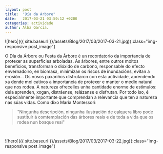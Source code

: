 ```yaml
---
layout: post
title:  "Día da Árbore"
date:   2017-03-21 03:50:12 +0200
categories: actividade
author: Alba García.
---
```

![hero]({{ site.baseurl }}/assets/Blog/2017/03/2017-03-21.jpg){:class="img-responsive post_image"}
<br>

O Día da Árbore ou Festa da Árbore é un recordatorio da importancia de protexer as superficies arboladas. As árbores, entre outros moitos beneficios, transforman o dióxido de carbono, responsable do efecto envernadoiro, en biomasa, minimizan os riscos de inundacións, evitan a erosión...
Os nosos paxariños disfrutaron con esta actividade, aprendendo xa dende moi cativos a importancia de protexer e manter o medio natural que nos rodea.
A natureza ofrecelles unha cantidade enorme de estímulos: dela aprenden, xogan, distráense, relázanse e disfrutan. Por todo iso, é especialmente importante que comprendan a relevancia que ten a natureza nas súas vidas.
Como dixo María Montessori:
>"Ningunha descripción, ningunha ilustración de calquera libro pode sustituir á comtemplación das árbores reais e de toda a vida que os rodea nun bosque real"
<br>

![hero]({{ site.baseurl }}/assets/Blog/2017/03/2017-03-22.jpg){:class="img-responsive post_image"}







